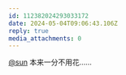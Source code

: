 ```yaml
---
id: 112382024293033172
date: 2024-05-04T09:06:43.106Z
reply: true
media_attachments: 0
---
```


[@sun](https://ow3.cn/users/sun) 本来一分不用花……

